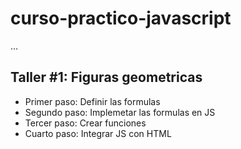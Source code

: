 # curso-practico-javascript

...

## Taller #1: Figuras geometricas

- Primer paso: Definir las formulas
- Segundo paso: Implemetar las formulas en JS
- Tercer paso: Crear funciones
- Cuarto paso: Integrar JS con HTML
  

